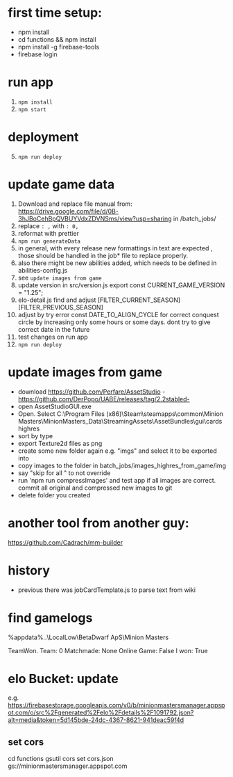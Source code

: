 # first time setup:
- npm install
- cd functions && npm install
- npm install -g firebase-tools
- firebase login

# run app
1. `npm install`
3. `npm start` 

# deployment
5. `npm run deploy`

# update game data
1. Download and replace file manual from: https://drive.google.com/file/d/0B-3hJBoCehBpQVBUYVdxZDVNSms/view?usp=sharing
in /batch_jobs/
2. replace `: ,` with `: 0,`
3. reformat with prettier
4. `npm run generateData`
5. in general, with every release new formattings in text are expected , those should be handled in the job* file to replace properly.
6. also there might be new abilities added, which needs to be defined in abilities-config.js
7. see `update images from game`
8. update version in src/version.js export const CURRENT_GAME_VERSION = "1.25";
9. elo-detail.js find and adjust [FILTER_CURRENT_SEASON] [FILTER_PREVIOUS_SEASON]
10. adjust by try error  const DATE_TO_ALIGN_CYCLE for correct conquest circle by increasing only some hours or some days. dont try to give correct date in the future
11. test changes on run app
12. `npm run deploy`


# update images from game
- download https://github.com/Perfare/AssetStudio -https://github.com/DerPopo/UABE/releases/tag/2.2stabled-
- open AssetStudioGUI.exe
- Open. Select C:\Program Files (x86)\Steam\steamapps\common\Minion Masters\MinionMasters_Data\StreamingAssets\AssetBundles\gui\cards highres
- sort by type
- export Texture2d files as png
- create some new folder again e.g. "imgs" and select it to be exported into
- copy images to the folder in batch_jobs/images_highres_from_game/img
- say "skip for all " to not override  
- run 'npm run compressImages' and test app if all images are correct. commit all original and compressed new images to git
- delete folder you created

# another tool from another guy:
 https://github.com/Cadrach/mm-builder

# history
- previous there was jobCardTemplate.js to parse text from wiki


# find gamelogs

%appdata%\..\LocalLow\BetaDwarf ApS\Minion Masters

TeamWon. Team: 0 Matchmade: None Online Game: False I won: True


# elo Bucket: update

e.g.
https://firebasestorage.googleapis.com/v0/b/minionmastersmanager.appspot.com/o/src%2Fgenerated%2Felo%2Fdetails%2F1091792.json?alt=media&token=5d145bde-24dc-4367-8621-941deac59f4d

## set cors
cd functions
gsutil cors set cors.json gs://minionmastersmanager.appspot.com
